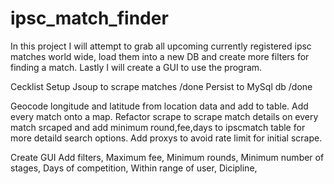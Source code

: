 # ipsc_match_finder
In this project I will attempt to grab all upcoming currently registered ipsc matches world wide, load them into a new DB and create more filters for finding a match. Lastly I will create a GUI to use the program.


Cecklist
Setup Jsoup to scrape matches /done
Persist to MySql db /done

Geocode longitude and latitude from location data and add to table.
Add every match onto a map.
Refactor scrape to scrape match details on every match srcaped and add minimum round,fee,days to ipscmatch table for more detaild search options.
Add proxys to avoid rate limit for initial scrape.

Create GUI
Add filters, 
Maximum fee, 
Minimum rounds, 
Minimum number of stages,
Days of competition, 
Within range of user, 
Dicipline, 




